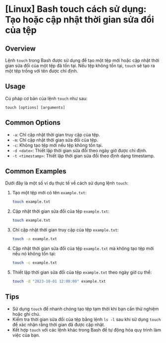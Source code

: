 # [Linux] Bash touch cách sử dụng: Tạo hoặc cập nhật thời gian sửa đổi của tệp

## Overview
Lệnh `touch` trong Bash được sử dụng để tạo một tệp mới hoặc cập nhật thời gian sửa đổi của một tệp đã tồn tại. Nếu tệp không tồn tại, `touch` sẽ tạo ra một tệp trống với tên được chỉ định.

## Usage
Cú pháp cơ bản của lệnh `touch` như sau:
```
touch [options] [arguments]
```

## Common Options
- `-a`: Chỉ cập nhật thời gian truy cập của tệp.
- `-m`: Chỉ cập nhật thời gian sửa đổi của tệp.
- `-c`: Không tạo tệp mới nếu tệp không tồn tại.
- `-d <date>`: Thiết lập thời gian sửa đổi theo ngày giờ được chỉ định.
- `-t <timestamp>`: Thiết lập thời gian sửa đổi theo định dạng timestamp.

## Common Examples
Dưới đây là một số ví dụ thực tế về cách sử dụng lệnh `touch`:

1. Tạo một tệp mới có tên `example.txt`:
   ```bash
   touch example.txt
   ```

2. Cập nhật thời gian sửa đổi của tệp `example.txt`:
   ```bash
   touch example.txt
   ```

3. Chỉ cập nhật thời gian truy cập của tệp `example.txt`:
   ```bash
   touch -a example.txt
   ```

4. Cập nhật thời gian sửa đổi của tệp `example.txt` mà không tạo tệp mới nếu nó không tồn tại:
   ```bash
   touch -c example.txt
   ```

5. Thiết lập thời gian sửa đổi của tệp `example.txt` theo ngày giờ cụ thể:
   ```bash
   touch -d "2023-10-01 12:00:00" example.txt
   ```

## Tips
- Sử dụng `touch` để nhanh chóng tạo tệp tạm thời khi bạn cần thử nghiệm hoặc ghi chú.
- Kiểm tra thời gian sửa đổi của tệp bằng lệnh `ls -l` sau khi sử dụng `touch` để xác nhận rằng thời gian đã được cập nhật.
- Kết hợp `touch` với các lệnh khác trong Bash để tự động hóa quy trình làm việc của bạn.